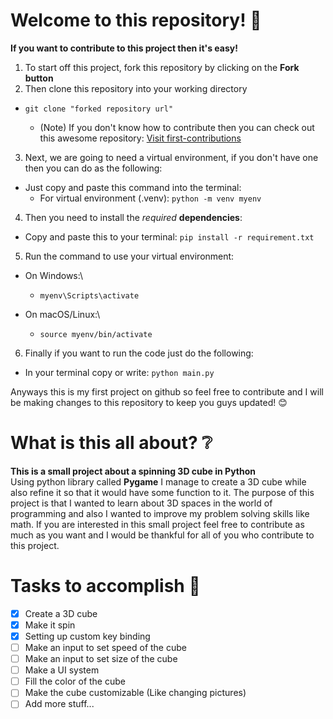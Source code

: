 # Welcome to this repository! 👋
**If you want to contribute to this project then it's easy!**
1. To start off this project, fork this repository by clicking on the **Fork button**
2. Then clone this repository into your working directory
  - `git clone "forked repository url"`

    - (Note) If you don't know how to contribute then you can check out this awesome repository: <a href="https://github.com/firstcontributions/first-contributions" target="_blank">Visit first-contributions</a>
3. Next, we are going to need a virtual environment, if you don't have one then you can do as the following:
  - Just copy and paste this command into the terminal:
    - For virtual environment (.venv): `python -m venv myenv`
4. Then you need to install the *required* **dependencies**:
  - Copy and paste this to your terminal: `pip install -r requirement.txt`
5. Run the command to use your virtual environment:
  - On Windows:\
      - `myenv\Scripts\activate`
    
  - On macOS/Linux:\
      - `source myenv/bin/activate`
6. Finally if you want to run the code just do the following:
  - In your terminal copy or write: `python main.py`

Anyways this is my first project on github so feel free to contribute and I will be making changes to this repository to keep you guys updated! 😊

# What is this all about? ❔
**This is a small project about a spinning 3D cube in Python**\
Using python library called **Pygame** I manage to create a 3D cube while also refine it so that it would have some function to it.
The purpose of this project is that I wanted to learn about 3D spaces in the world of programming and also I wanted to improve my problem solving skills like math.
If you are interested in this small project feel free to contribute as much as you want and I would be thankful for all of you who contribute to this project.

# Tasks to accomplish 📝
- [x] Create a 3D cube
- [x] Make it spin
- [x] Setting up custom key binding
- [ ] Make an input to set speed of the cube
- [ ] Make an input to set size of the cube
- [ ] Make a UI system
- [ ] Fill the color of the cube
- [ ] Make the cube customizable (Like changing pictures)
- [ ] Add more stuff...
